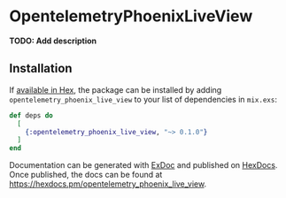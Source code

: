 # OpentelemetryPhoenixLiveView

**TODO: Add description**

## Installation

If [available in Hex](https://hex.pm/docs/publish), the package can be installed
by adding `opentelemetry_phoenix_live_view` to your list of dependencies in `mix.exs`:

```elixir
def deps do
  [
    {:opentelemetry_phoenix_live_view, "~> 0.1.0"}
  ]
end
```

Documentation can be generated with [ExDoc](https://github.com/elixir-lang/ex_doc)
and published on [HexDocs](https://hexdocs.pm). Once published, the docs can
be found at <https://hexdocs.pm/opentelemetry_phoenix_live_view>.

